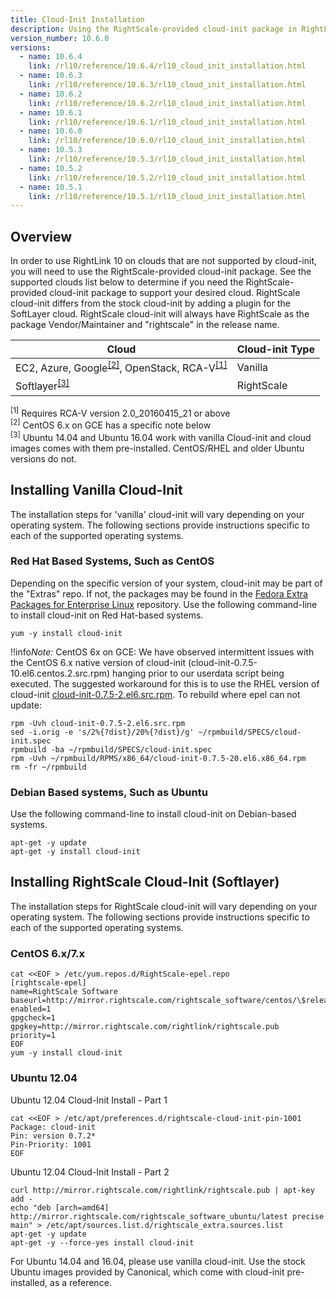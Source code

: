 ```yaml
---
title: Cloud-Init Installation
description: Using the RightScale-provided cloud-init package in RightLink 10.
version_number: 10.6.0
versions:
  - name: 10.6.4
    link: /rl10/reference/10.6.4/rl10_cloud_init_installation.html
  - name: 10.6.3
    link: /rl10/reference/10.6.3/rl10_cloud_init_installation.html
  - name: 10.6.2
    link: /rl10/reference/10.6.2/rl10_cloud_init_installation.html
  - name: 10.6.1
    link: /rl10/reference/10.6.1/rl10_cloud_init_installation.html
  - name: 10.6.0
    link: /rl10/reference/10.6.0/rl10_cloud_init_installation.html
  - name: 10.5.3
    link: /rl10/reference/10.5.3/rl10_cloud_init_installation.html
  - name: 10.5.2
    link: /rl10/reference/10.5.2/rl10_cloud_init_installation.html
  - name: 10.5.1
    link: /rl10/reference/10.5.1/rl10_cloud_init_installation.html
---
```


## Overview

In order to use RightLink 10 on clouds that are not supported by cloud-init, you will need to use the RightScale-provided cloud-init package. See the supported clouds list below to determine if you need the RightScale-provided cloud-init package to support your desired cloud. RightScale cloud-init differs from the stock cloud-init by adding a plugin for the SoftLayer cloud. RightScale cloud-init will always have RightScale as the package Vendor/Maintainer and "rightscale" in the release name.

| Cloud | Cloud-init Type |
| ----- | --------------- |
| EC2, Azure, Google<sup><a href="#fn2">[2]</a></sup>, OpenStack, RCA-V<sup><a href="#fn1">[1]</a></sup> | Vanilla |
| Softlayer<sup><a href="#fn3">[3]</a></sup> | RightScale |
<sup><a name="fn1">[1]</a></sup> Requires RCA-V version 2.0_20160415_21 or above<br>
<sup><a name="fn2">[2]</a></sup> CentOS 6.x on GCE has a specific note below<br>
<sup><a name="fn3">[3]</a></sup> Ubuntu 14.04 and Ubuntu 16.04 work with vanilla Cloud-init and cloud images comes with them pre-installed. CentOS/RHEL and older Ubuntu versions do not.

## Installing Vanilla Cloud-Init

The installation steps for 'vanilla' cloud-init will vary depending on your operating system. The following sections provide instructions specific to each of the supported operating systems.

### Red Hat Based Systems, Such as CentOS
Depending on the specific version of your system, cloud-init may be part of the "Extras" repo. If not, the packages may be found in the [Fedora Extra Packages for Enterprise Linux](https://fedoraproject.org/wiki/EPEL) repository. Use the following command-line to install cloud-init on Red Hat-based systems.

  ~~~
  yum -y install cloud-init
  ~~~
  
!!info*Note:* CentOS 6x on GCE: We have observed intermittent issues with the CentOS 6.x native version of cloud-init (cloud-init-0.7.5-10.el6.centos.2.src.rpm) hanging prior to our userdata script being executed. The suggested workaround for this is to use the RHEL version of cloud-init [cloud-init-0.7.5-2.el6.src.rpm](http://ftp.redhat.com/pub/redhat/linux/enterprise/6Server/en/RH-COMMON/SRPMS/cloud-init-0.7.5-2.el6.src.rpm). To rebuild where epel can not update:
  ~~~
  rpm -Uvh cloud-init-0.7.5-2.el6.src.rpm
  sed -i.orig -e 's/2%{?dist}/20%{?dist}/g' ~/rpmbuild/SPECS/cloud-init.spec
  rpmbuild -ba ~/rpmbuild/SPECS/cloud-init.spec
  rpm -Uvh ~/rpmbuild/RPMS/x86_64/cloud-init-0.7.5-20.el6.x86_64.rpm
  rm -fr ~/rpmbuild
  ~~~

### Debian Based systems, Such as Ubuntu

Use the following command-line to install cloud-init on Debian-based systems.
  ~~~
  apt-get -y update
  apt-get -y install cloud-init
  ~~~

## Installing RightScale Cloud-Init (Softlayer)

The installation steps for RightScale cloud-init will vary depending on your operating system. The following sections provide instructions specific to each of the supported operating systems.

### CentOS 6.x/7.x

  ~~~
  cat <<EOF > /etc/yum.repos.d/RightScale-epel.repo
  [rightscale-epel]
  name=RightScale Software
  baseurl=http://mirror.rightscale.com/rightscale_software/centos/\$releasever/x86_64/archive/latest/
  enabled=1
  gpgcheck=1
  gpgkey=http://mirror.rightscale.com/rightlink/rightscale.pub
  priority=1
  EOF
  yum -y install cloud-init
  ~~~

### Ubuntu 12.04


Ubuntu 12.04 Cloud-Init Install - Part 1

  ~~~
  cat <<EOF > /etc/apt/preferences.d/rightscale-cloud-init-pin-1001
  Package: cloud-init
  Pin: version 0.7.2*
  Pin-Priority: 1001
  EOF
  ~~~

Ubuntu 12.04 Cloud-Init Install - Part 2

  ~~~
  curl http://mirror.rightscale.com/rightlink/rightscale.pub | apt-key add -
  echo "deb [arch=amd64] http://mirror.rightscale.com/rightscale_software_ubuntu/latest precise main" > /etc/apt/sources.list.d/rightscale_extra.sources.list
  apt-get -y update
  apt-get -y --force-yes install cloud-init
  ~~~

For Ubuntu 14.04 and 16.04, please use vanilla cloud-init. Use the stock Ubuntu images provided by Canonical, which come with cloud-init pre-installed, as a reference.
